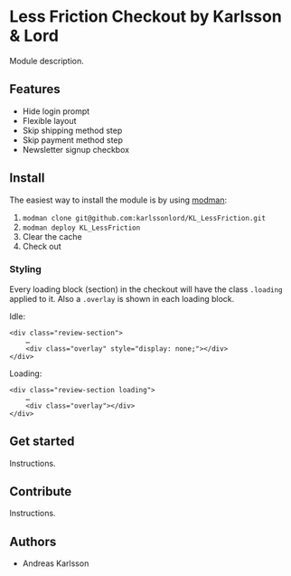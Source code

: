# Less Friction Checkout by Karlsson & Lord

Module description.

## Features

* Hide login prompt
* Flexible layout
* Skip shipping method step
* Skip payment method step
* Newsletter signup checkbox

## Install

The easiest way to install the module is by using [modman](https://github.com/karlssonlord/modman):

1. `modman clone git@github.com:karlssonlord/KL_LessFriction.git`
2. `modman deploy KL_LessFriction`
3. Clear the cache
4. Check out

### Styling

Every loading block (section) in the checkout will have the class `.loading` applied to it. Also a `.overlay` is shown in each loading block.

Idle:

    <div class="review-section">
        …
        <div class="overlay" style="display: none;"></div>
    </div>

Loading:

    <div class="review-section loading">
        …
        <div class="overlay"></div>
    </div>

## Get started

Instructions.

## Contribute

Instructions.

## Authors

* Andreas Karlsson